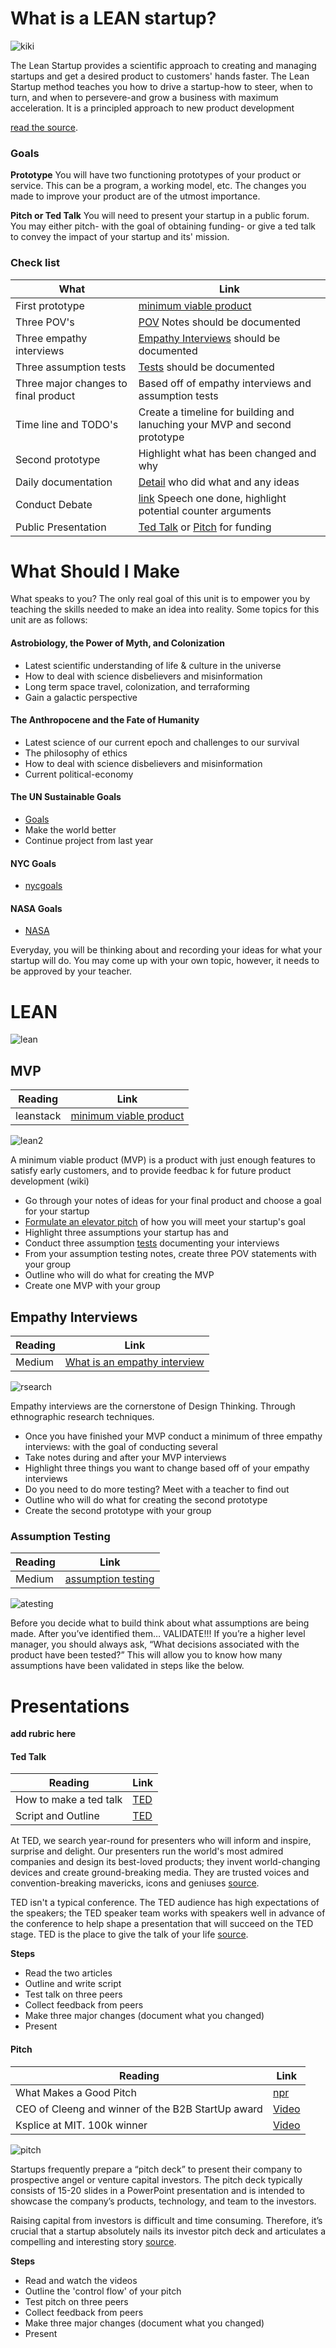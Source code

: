 # What is a LEAN startup?
![kiki](https://i.chzbgr.com/full/8802656768/h4ECC5C42/)

The Lean Startup provides a scientific approach to creating and managing startups and get a desired product to customers' hands faster. The Lean Startup method teaches you how to drive a startup-how to steer, when to turn, and when to persevere-and grow a business with maximum acceleration. It is a principled approach to new product development 
 
[read the source](http://theleanstartup.com/principles).

### Goals

**Prototype** You will have two functioning prototypes of your product or service. This can be a program, a working model, etc. The changes you made to improve your product are of the utmost importance.

**Pitch or Ted Talk** You will need to present your startup in a public forum. You may either pitch- with the goal of obtaining funding- or give a ted talk to convey the impact of your startup and its' mission.

### Check list

| What                                        | Link         
| --------------------------------------------|------------------------------------------------------------------------------
| First prototype                             | [minimum viable product](https://github.com/kyle1james/9th_grade_boot_camp/tree/master/2#mvp)
| Three POV's                                 | [POV](https://github.com/kyle1james/9th_grade_boot_camp/tree/master/2#pov-statements) Notes should be documented
| Three empathy interviews                    | [Empathy Interviews](https://github.com/kyle1james/9th_grade_boot_camp/tree/master/2#empathy-interviews) should be documented
| Three assumption tests                      | [Tests](https://github.com/kyle1james/9th_grade_boot_camp/tree/master/2#assumption-testing) should be documented
| Three major changes to final product        | Based off of empathy interviews and assumption tests
| Time line and TODO's                        | Create a timeline for building and lanuching your MVP and second prototype
| Second prototype                            | Highlight what has been changed and why
| Daily documentation                         | [Detail](https://github.com/kyle1james/9th_grade_boot_camp/blob/master/how_to_things.md#daily-ideas-and-tasks)  who did what and any ideas
| Conduct Debate                              | [link](https://github.com/kyle1james/9th_grade_boot_camp#debate) Speech one done, highlight potential counter arguments
| Public Presentation                         | [Ted Talk](https://github.com/kyle1james/9th_grade_boot_camp/tree/master/2#ted-talk) or [Pitch](https://github.com/kyle1james/9th_grade_boot_camp/tree/master/2#pitch) for funding

# What Should I Make

What speaks to you? The only real goal of this unit is to empower you by teaching the skills needed to make an idea into reality. 
Some topics for this unit are as follows:

#### Astrobiology, the Power of Myth, and Colonization
- Latest scientific understanding of life & culture in the universe
- How to deal with science disbelievers and misinformation 
- Long term space travel, colonization, and terraforming
- Gain a galactic perspective
#### The Anthropocene and the Fate of Humanity
- Latest science of our current epoch and challenges to our survival
- The philosophy of ethics 
- How to deal with science disbelievers and misinformation
- Current political-economy
#### The UN Sustainable Goals
- [Goals](https://www.un.org/sustainabledevelopment/sustainable-development-goals/)
- Make the world better
- Continue project from last year

#### NYC Goals
- [nycgoals](https://onenyc.cityofnewyork.us/)

#### NASA Goals
- [NASA](https://www.nasa.gov/about/whats_next.html)

Everyday, you will be thinking about and recording your ideas for what your startup will do. You may come up with your own topic, however, it needs to be approved by your teacher.

# LEAN 
![lean](https://cdn-images-1.medium.com/max/1600/1*on4F6YPMJ4GPq95VVYVFrw.gif)

## MVP

| Reading                                     | Link         
| --------------------------------------------|------------------------------------------------------------------------------
| leanstack                                   |[minimum viable product](http://ask.leanstack.com/lean-startup-fundamentals/what-is-a-minimum-viable-product-mvp)

![lean2](https://www.lightcastlebd.com/wp-content/uploads/2017/07/MVP-lean.jpg)

A minimum viable product (MVP) is a product with just enough features to satisfy early customers, and to provide feedbac k for future product development (wiki)

- Go through your notes of ideas for your final product and choose a goal for your startup
- [Formulate an elevator pitch](https://www.forbes.com/sites/chicceo/2013/02/05/how-to-create-an-elevator-pitch/#761ac39861eb) of how you will meet your startup's goal
- Highlight three assumptions your startup has and
- Conduct three assumption [tests](https://github.com/kyle1james/9th_grade_boot_camp/tree/master/2#assumption-testing) documenting your interviews
- From your assumption testing notes, create three POV statements with your group
- Outline who will do what for creating the MVP
- Create one MVP with your group



## Empathy Interviews

| Reading                                     | Link         
| --------------------------------------------|------------------------------------------------------------------------------
| Medium                                      |[What is an empathy interview](https://medium.com/@StaceyDyer/design-thinking-what-is-an-empathy-interview-25f71bd496d7)

![rsearch](https://gifer.com/i/7jLl.gif)

Empathy interviews are the cornerstone of Design Thinking. Through ethnographic research techniques. 

- Once you have finished your MVP conduct a minimum of three empathy interviews: with the goal of conducting several
- Take notes during and after your MVP interviews
- Highlight three things you want to change based off of your empathy interviews
- Do you need to do more testing? Meet with a teacher to find out
- Outline who will do what for creating the second prototype
- Create the second prototype with your group 


### Assumption Testing

| Reading                                     | Link         
| --------------------------------------------|------------------------------------------------------------------------------
| Medium                                      |[assumption testing](https://medium.com/product-ponderings/assumption-validation-flowchart-9dc42293b612)

![atesting](https://i.gifer.com/Y4Cu.gif)

Before you decide what to build think about what assumptions are being made. After you’ve identified them… VALIDATE!!! If you’re a higher level manager, you should always ask, “What decisions associated with the product have been tested?” This will allow you to know how many assumptions have been validated in steps like the below.


# Presentations

**add rubric here**

#### Ted Talk

| Reading                                     | Link         
| --------------------------------------------|------------------------------------------------------------------------------
| How to make a ted talk                      | [TED](https://www.ted.com/playlists/574/how_to_make_a_great_presentation)
| Script and Outline                          | [TED](https://www.ted.com/participate/organize-a-local-tedx-event/tedx-organizer-guide/speakers-program/prepare-your-speaker/outline-script)

At TED, we search year-round for presenters who will inform and inspire, surprise and delight. Our presenters run the world's most admired companies and design its best-loved products; they invent world-changing devices and create ground-breaking media. They are trusted voices and convention-breaking mavericks, icons and geniuses [source](https://www.ted.com/about/conferences/speaking-at-ted).

TED isn't a typical conference. The TED audience has high expectations of the speakers; the TED speaker team works with speakers well in advance of the conference to help shape a presentation that will succeed on the TED stage. TED is the place to give the talk of your life [source](https://www.ted.com/about/conferences/speaking-at-ted).


**Steps**
- Read the two articles
- Outline and write script
- Test talk on three peers
- Collect feedback from peers
- Make three major changes (document what you changed)
- Present


#### Pitch

| Reading                                               | Link         
| ------------------------------------------------------|------------------------------------------------------------------------------
| What Makes a Good Pitch                               | [npr](https://training.npr.org/audio/what-makes-a-good-pitch-npr-editors-weigh-in/)
| CEO of Cleeng and winner of the B2B StartUp award     | [Video](https://www.youtube.com/watch?v=R7HfFkBdE4A)
| Ksplice at MIT. 100k winner                           | [Video](https://www.youtube.com/watch?v=a22T27rU4b0)


![pitch](https://i.gifer.com/DbE2.gif)

Startups frequently prepare a “pitch deck” to present their company to prospective angel or venture capital investors. The pitch deck typically consists of 15-20 slides in a PowerPoint presentation and is intended to showcase the company’s products, technology, and team to the investors.

Raising capital from investors is difficult and time consuming. Therefore, it’s crucial that a startup absolutely nails its investor pitch deck and articulates a compelling and interesting story [source](https://www.forbes.com/sites/allbusiness/2017/03/04/how-to-create-a-great-investor-pitch-deck-for-startups-seeking-financing/#6f9f3c5a2003).

**Steps**
- Read and watch the videos
- Outline the 'control flow' of your pitch
- Test pitch on three peers
- Collect feedback from peers
- Make three major changes (document what you changed)
- Present



